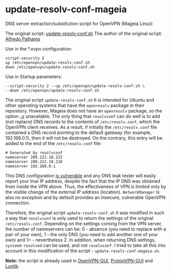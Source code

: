 # update-resolv-conf-mageia
DNS server extraction/substitution script for OpenVPN (Mageia Linux)

The original script: [update-resolv-conf.sh](https://github.com/alfredopalhares/openvpn-update-resolv-conf/blob/master/update-resolv-conf.sh)
The author of the original script: [Alfredo Palhares](https://github.com/alfredopalhares)

Use in the *.ovpn configuration:
```
script-security 2
up /etc/openvpn/update-resolv-conf.sh
down /etc/openvpn/update-resolv-conf.sh
```
Use in Startup parameters:
```
--script-security 2 --up /etc/openvpn/update-resolv-conf.sh \
--down /etc/openvpn/update-resolv-conf.sh
```
The original script `update-resolv-conf.sh` It is intended for Ubuntu and other operating systems that have the `openresolv` package in their repository. However, Mageia does not have an `openresolv` package, so the option [-x](https://github.com/alfredopalhares/openvpn-update-resolv-conf/issues/18) unavailable. The only thing that `resolvconf` can do well is to add (not replace) DNS records to the contents of `/etc/resolv.conf`, which the OpenVPN client receives. As a result, if initially the `/etc/resolv.conf` file contained a DNS record pointing to the default gateway (for example, 192.168.0.1), then it will not be destroyed. On the contrary, this entry will be added to the end of the `/etc/resolv.conf` file:
```
# Generated by resolvconf
nameserver 209.222.18.222
nameserver 209.222.18.218
nameserver 192.168.0.1
```
This DNS configuration [is vulnerable](https://github.com/alfredopalhares/openvpn-update-resolv-conf/issues/14) and any DNS leak tester will easily report your true IP address, despite the fact that the IP DNS was obtained from inside the VPN above. Thus, the effectiveness of VPN is limited only by the visible change of the external IP address (location). `NetworkManager` is also no exception and by default provides an insecure, vulnerable OpenVPN connection.  
  
Therefore, the original script `update-resolv-conf.sh` it was modified in such a way that `resolvconf` is only used to return the settings of the original `/etc/resolv.conf`. Depending on the settings coming from the VPN server, the number of nameservers can be: 0 - absence (you need to replace with a pair of your own), 1 - the only DNS (you need to add another one of your own) and 1> - nevertheless 2. In addition, when returning DNS settings, `systemd-resolved` can be used, and not `resolvconf`. I tried to take all this into account in this modification of the script - `update-resolv-conf-mageia.sh`.  
  
**Note:** the script is already used in [OpenVPN-GUI](https://github.com/AKotov-dev/OpenVPN-GUI), [ProtonVPN-GUI](https://github.com/AKotov-dev/protonvpn-gui) and [Luntik](https://github.com/AKotov-dev/luntik). 
